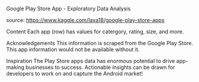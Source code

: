 Google Play Store App - Exploratory Data Analysis
 
 source: https://www.kaggle.com/lava18/google-play-store-apps
 
Content
Each app (row) has values for catergory, rating, size, and more.

Acknowledgements
This information is scraped from the Google Play Store. This app information would not be available without it.

Inspiration
The Play Store apps data has enormous potential to drive app-making businesses to success. Actionable insights can be drawn for developers to work on and capture the Android market!